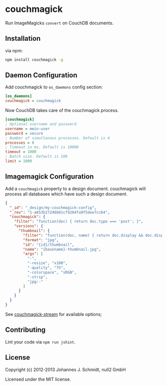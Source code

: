 couchmagick
===========
Run ImageMagicks `convert` on CouchDB documents.

Installation
------------
via npm:

```bash
npm install couchmagick -g
```

Daemon Configuration
--------------------
Add couchmagick to `os_daemons` config section:

```ini
[os_daemons]
couchmagick = couchmagick
```

Now CouchDB takes care of the couchmagick process.

```ini
[couchmagick]
; Optional username and password
username = mein-user
password = secure
; Number of simultanous processes. Default is 4
processes = 8
; Timeout in ms. Default is 10000
timeout = 1000
; Batch size. Default is 100
limit = 1000
```

Imagemagick Configuration
-------------------------
Add a `couchmagick` property to a design document. couchmagick will process all
databases which have such a design document.
```json
{
  "_id": "_design/my-couchmagick-config",
  "_rev": "1-a653b27246b01cf9204fa9f5dee7cc64",
  "couchmagick": {
    "filter": "function(doc) { return doc.type === 'post'; }",
    "versions": {
      "thumbnail": {
        "filter": "function(doc, name) { return doc.display && doc.display.indexOf('overview') > -1; }",
        "format": "jpg",
        "id": "{id}/thumbnail",
        "name": "{basename}-thumbnail.jpg",
        "args": [
          "-",
          "-resize", "x100",
          "-quality", "75",
          "-colorspace", "sRGB",
          "-strip",
          "jpg:-"
        ]
      }
    }
  }
}
```

See [couchmagick-stream](https://github.com/null2/couchmagick-stream) for available options;


Contributing
------------
Lint your code via `npm run jshint`.

License
-------
Copyright (c) 2012-2013 Johannes J. Schmidt, null2 GmbH

Licensed under the MIT license.
